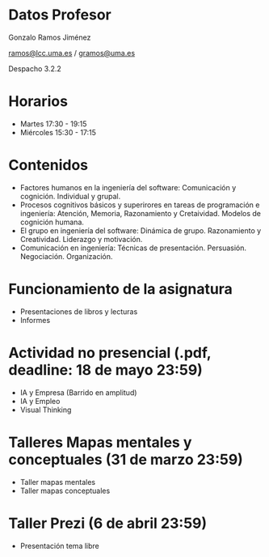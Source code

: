 # Datos Profesor
Gonzalo Ramos Jiménez

ramos@lcc.uma.es / gramos@uma.es

Despacho 3.2.2

# Horarios
- Martes 17:30 - 19:15
- Miércoles 15:30 - 17:15

# Contenidos
- Factores humanos en la ingeniería del software: Comunicación y cognición. Individual y grupal.
- Procesos cognitivos básicos y superirores en tareas de programación e ingeniería: Atención, Memoria, Razonamiento y Cretaividad. Modelos de cognición humana.
- El grupo en ingeniería del software: Dinámica de grupo. Razonamiento y Creatividad. Liderazgo y motivación.
- Comunicación en ingeniería: Técnicas de presentación. Persuasión. Negociación. Organización.

# Funcionamiento de la asignatura
- Presentaciones de libros y lecturas
- Informes

# Actividad no presencial (.pdf, deadline: 18 de mayo 23:59)
- IA y Empresa (Barrido en amplitud)
- IA y Empleo
- Visual Thinking

# Talleres Mapas mentales y conceptuales (31 de marzo 23:59)
- Taller mapas mentales
- Taller mapas conceptuales

# Taller Prezi (6 de abril 23:59)
- Presentación tema libre
